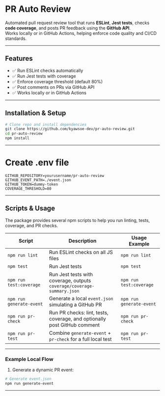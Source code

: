 # PR Auto Review

Automated pull request review tool that runs **ESLint**, **Jest tests**, checks **code coverage**, and posts PR feedback using the **GitHub API**.  
Works locally or in GitHub Actions, helping enforce code quality and CI/CD standards.

---

## Features

- ✅ Run ESLint checks automatically  
- ✅ Run Jest tests with coverage  
- ✅ Enforce coverage threshold (default 80%)  
- ✅ Post comments on PRs via GitHub API  
- ✅ Works locally or in GitHub Actions  

---


## Installation & Setup

```bash
# Clone repo and install dependencies
git clone https://github.com/kyawsoe-dev/pr-auto-review.git
cd pr-auto-review
npm install
```

---


# Create .env file
```env
GITHUB_REPOSITORY=yourusername/pr-auto-review
GITHUB_EVENT_PATH=./event.json
GITHUB_TOKEN=dummy-token
COVERAGE_THRESHOLD=80
```

---


## Scripts & Usage

The package provides several npm scripts to help you run linting, tests, coverage, and PR checks.  

| Script | Description | Usage Example |
|--------|-------------|---------------|
| `npm run lint` | Run ESLint checks on all JS files | `npm run lint` |
| `npm test` | Run Jest tests | `npm test` |
| `npm run test:coverage` | Run Jest tests with coverage, outputs `coverage/coverage-summary.json` | `npm run test:coverage` |
| `npm run generate-event` | Generate a local `event.json` simulating a GitHub PR | `npm run generate-event` |
| `npm run pr-check` | Run PR checks: lint, tests, coverage, and optionally post GitHub comment | `npm run pr-check` |
| `npm run pr-test` | Combine `generate-event` + `pr-check` for a full local test | `npm run pr-test` |

---

### Example Local Flow

1. Generate a dynamic PR event:

```bash
# Generate event.json
npm run generate-event

```

---




